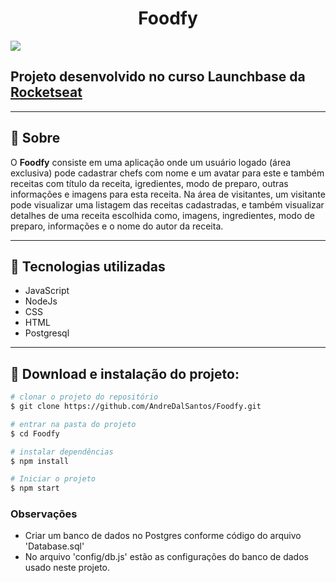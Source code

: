 <h1 style="text-align: center">Foodfy</h1>

<img src="./public/Foodfy.gif">

<h2>Projeto desenvolvido no curso Launchbase da <a href="https://rocketseat.com.br/launchbase">Rocketseat</a></h2>

---
## 🔖 Sobre

O **Foodfy** consiste em uma aplicação onde um usuário logado (área exclusiva) pode cadastrar chefs com nome e um avatar para este e também receitas com título da receita, igredientes, modo de preparo, outras informações e imagens para esta receita. Na área de visitantes, um visitante pode visualizar uma listagem das receitas cadastradas, e também visualizar detalhes de uma receita escolhida como, imagens, ingredientes, modo de preparo, informações e o nome do autor da receita.

---

## 🚀 Tecnologias utilizadas
- JavaScript
- NodeJs
- CSS
- HTML
- Postgresql

---

## 📁 Download e instalação do projeto:

```bash
# clonar o projeto do repositório
$ git clone https://github.com/AndreDalSantos/Foodfy.git

# entrar na pasta do projeto
$ cd Foodfy

# instalar dependências
$ npm install

# Iniciar o projeto 
$ npm start
```

### Observações
 - Criar um banco de dados no Postgres conforme código do arquivo 'Database.sql'
 - No arquivo 'config/db.js' estão as configurações do banco de dados usado neste projeto.
